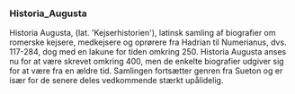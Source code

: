 ### Historia_Augusta


Historia Augusta, (lat. 'Kejserhistorien'), latinsk samling af biografier om romerske kejsere, medkejsere og oprørere fra Hadrian til Numerianus, dvs. 117-284, dog med en lakune for tiden omkring 250. Historia Augusta anses nu for at være skrevet omkring 400, men de enkelte biografier udgiver sig for at være fra en ældre tid. Samlingen fortsætter genren fra Sueton og er især for de senere deles vedkommende stærkt upålidelig.